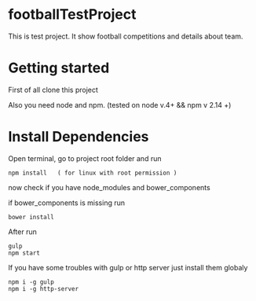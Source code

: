 # footballTestProject

This is test project. It show football competitions and details about team.

# Getting started
First of all clone this project

Also you need node and npm. (tested on node v.4+ && npm v 2.14 +)

# Install Dependencies

Open terminal, go to project root folder and run 

```
npm install   ( for linux with root permission )
```

now check if you have node_modules and bower_components

if bower_components is missing run
```
bower install
```

After run
```
gulp
npm start
```
If you have some troubles with gulp or http server just install them globaly

```
npm i -g gulp
npm i -g http-server
```


